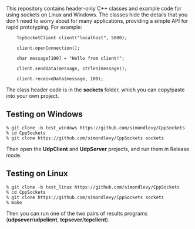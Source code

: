 This repository contains header-only C++ classes and example code for using sockets on
Linux and Windows.  The classes hide the details that you don't need to worry about
for many applications, providing a simple API for rapid prototyping. For example:

```
    TcpSocketClient client("localhost", 5000);

    client.openConnection();

    char message[100] = "Hello from client!";

    client.sendData(message, strlen(message));

    client.receiveData(message, 100);
```
 
The class header code is in the <b>sockets</b> folder, which you can copy/paste
into your own project.

## Testing on Windows

```
% git clone -b test_windows https://github.com/simondlevy/CppSockets
% cd CppSockets
% git clone https://github.com/simondlevy/CppSockets sockets

```

Then open the <b>UdpClient</b> and <b>UdpServer</b> projects, and run them in Release mode.

## Testing on Linux

```
% git clone -b test_linux https://github.com/simondlevy/CppSockets
% cd CppSockets
% git clone https://github.com/simondlevy/CppSockets sockets
% make
```
Then you can run one of the two pairs of results programs (<b>udpsever</b>/<b>udpclient</b>, 
<b>tcpsever</b>/<b>tcpclient</b>).

